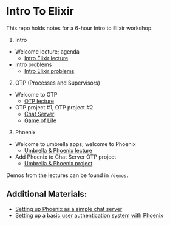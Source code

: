 # Intro To Elixir

This repo holds notes for a 6-hour Intro to Elixir workshop.

1. Intro
  + Welcome lecture; agenda
    + [Intro Elixir lecture](./lectures/intro_elixir_lecture.md)
  + Intro problems
    + [Intro Elixir problems](./problem_instructions/intro_elixir_problems.md)
2. OTP (Processes and Supervisors)
  + Welcome to OTP
    + [OTP lecture](./lectures/procs_sups_lecture.md)
  + OTP project #1, OTP project #2
    + [Chat Server](./problem_instructions/chat_server_instructions.md)
    + [Game of Life](./problem_instructions/gol_instructions.md)
3. Phoenix
  + Welcome to umbrella apps; welcome to Phoenix
    + [Umbrella & Phoenix lecture](./lectures/umbrella_phoenix_lecture.md)
  + Add Phoenix to Chat Server OTP project
    + [Umbrella & Phoenix project](./problem_instructions/phoenix_umbrella.md)

Demos from the lectures can be found in `/demos`.

## Additional Materials:

+ [Setting up Phoenix as a simple chat server](./problem_instructions/phoenix_chat.md)
+ [Setting up a basic user authentication system with Phoenix](./problem_instructions/phoenix_auth.md)

